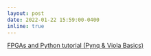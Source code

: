 ```yaml
---
layout: post
date: 2022-01-22 15:59:00-0400
inline: true
---
```

[FPGAs and Python tutorial (Pynq & Viola Basics)](https://tinyurl.com/pynqvideo1)
